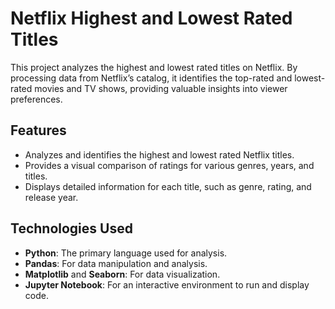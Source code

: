 # Netflix Highest and Lowest Rated Titles

This project analyzes the highest and lowest rated titles on Netflix. By processing data from Netflix’s catalog, it identifies the top-rated and lowest-rated movies and TV shows, providing valuable insights into viewer preferences.

## Features
- Analyzes and identifies the highest and lowest rated Netflix titles.
- Provides a visual comparison of ratings for various genres, years, and titles.
- Displays detailed information for each title, such as genre, rating, and release year.

## Technologies Used
- **Python**: The primary language used for analysis.
- **Pandas**: For data manipulation and analysis.
- **Matplotlib** and **Seaborn**: For data visualization.
- **Jupyter Notebook**: For an interactive environment to run and display code.

